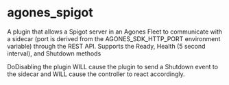 # agones_spigot

A plugin that allows a Spigot server in an Agones Fleet to communicate with a sidecar (port is derived from the AGONES_SDK_HTTP_PORT environment variable) through the REST API. 
Supports the Ready, Health (5 second interval), and Shutdown methods

DoDisabling the plugin WILL cause the plugin to send a Shutdown event to the sidecar and WILL cause the controller to react accordingly.
